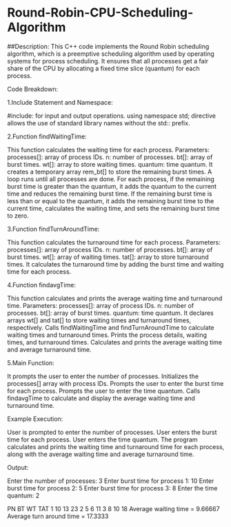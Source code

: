 # Round-Robin-CPU-Scheduling-Algorithm
##Description:
This C++ code implements the Round Robin scheduling algorithm, which is a preemptive scheduling algorithm used by operating systems for process scheduling. It ensures that all processes get a fair share of the CPU by allocating a fixed time slice (quantum) for each process.

Code Breakdown:

1.Include Statement and Namespace:

#include<iostream>: for input and output operations.
using namespace std; directive allows the use of standard library names without the std:: prefix.

2.Function findWaitingTime:

This function calculates the waiting time for each process.
Parameters:
    processes[]: array of process IDs.
    n: number of processes.
    bt[]: array of burst times.
    wt[]: array to store waiting times.
    quantum: time quantum.
It creates a temporary array rem_bt[] to store the remaining burst times.
A loop runs until all processes are done.
For each process, if the remaining burst time is greater than the quantum, it adds the quantum to the current time and reduces the remaining burst time. If the remaining burst time is less than or equal to the quantum, it adds the remaining burst time to the current time, calculates the waiting time, and sets the remaining burst time to zero.

3.Function findTurnAroundTime:

This function calculates the turnaround time for each process.
Parameters:
     processes[]: array of process IDs.
     n: number of processes.
     bt[]: array of burst times.
     wt[]: array of waiting times.
     tat[]: array to store turnaround times.
It calculates the turnaround time by adding the burst time and waiting time for each process.

4.Function findavgTime:

This function calculates and prints the average waiting time and turnaround time.
Parameters:
      processes[]: array of process IDs.
      n: number of processes.
      bt[]: array of burst times.
      quantum: time quantum.
It declares arrays wt[] and tat[] to store waiting times and turnaround times, respectively.
Calls findWaitingTime and findTurnAroundTime to calculate waiting times and turnaround times.
Prints the process details, waiting times, and turnaround times.
Calculates and prints the average waiting time and average turnaround time.

5.Main Function:

It prompts the user to enter the number of processes.
Initializes the processes[] array with process IDs.
Prompts the user to enter the burst time for each process.
Prompts the user to enter the time quantum.
Calls findavgTime to calculate and display the average waiting time and turnaround time.

Example Execution:

User is prompted to enter the number of processes.
User enters the burst time for each process.
User enters the time quantum.
The program calculates and prints the waiting time and turnaround time for each process, along with the average waiting time and average turnaround time.

Output:

Enter the number of processes: 3
Enter burst time for process 1: 10
Enter burst time for process 2: 5
Enter burst time for process 3: 8
Enter the time quantum: 2

PN        BT      WT              TAT
1         10      13              23
2         5       6               11
3         8       10              18
Average waiting time = 9.66667
Average turn around time = 17.3333
